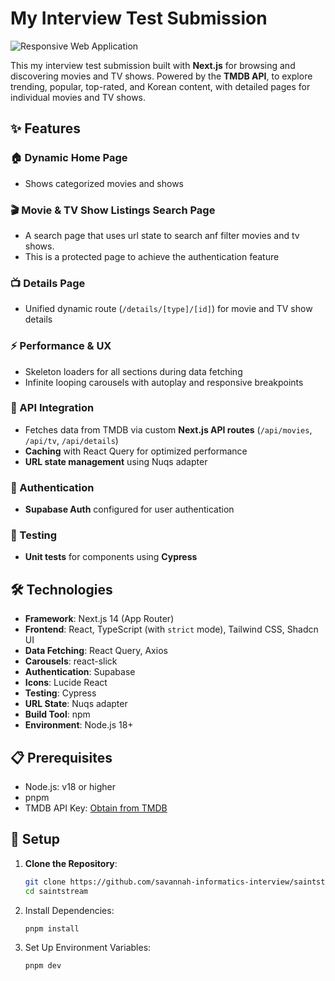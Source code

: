 # My Interview Test Submission 

![Responsive Web Application](https://savannah-informatics-interview.vercel.app/)

This my interview test submission built with **Next.js** for browsing and discovering movies and TV shows. Powered by the **TMDB API**,  to explore trending, popular, top-rated, and Korean content, with detailed pages for individual movies and TV shows.

## ✨ Features

### 🏠 Dynamic Home Page
- Shows categorized movies and shows

### 🎬 Movie & TV Show Listings Search Page
- A search page that uses url state to search anf filter movies and tv shows.
- This is a protected page to achieve the authentication feature

### 📺 Details Page
- Unified dynamic route (`/details/[type]/[id]`) for movie and TV show details

### ⚡ Performance & UX
- Skeleton loaders for all sections during data fetching
- Infinite looping carousels with autoplay and responsive breakpoints

### 🔌 API Integration
- Fetches data from TMDB via custom **Next.js API routes** (`/api/movies`, `/api/tv`, `/api/details`)
- **Caching** with React Query for optimized performance
- **URL state management** using Nuqs adapter

### 🔐 Authentication
- **Supabase Auth** configured for user authentication

### 🧪 Testing
- **Unit tests** for components using **Cypress**

## 🛠️ Technologies

- **Framework**: Next.js 14 (App Router)
- **Frontend**: React, TypeScript (with `strict` mode), Tailwind CSS, Shadcn UI
- **Data Fetching**: React Query, Axios
- **Carousels**: react-slick
- **Authentication**: Supabase
- **Icons**: Lucide React
- **Testing**: Cypress
- **URL State**: Nuqs adapter
- **Build Tool**: npm
- **Environment**: Node.js 18+

## 📋 Prerequisites

- Node.js: v18 or higher
- pnpm
- TMDB API Key: [Obtain from TMDB](https://www.themoviedb.org/settings/api)

## 🚀 Setup

1. **Clone the Repository**:
   ```bash
   git clone https://github.com/savannah-informatics-interview/saintstream.git
   cd saintstream
2. Install Dependencies:
    ```bash
    pnpm install
3. Set Up Environment Variables:
    ```bash
    pnpm dev
